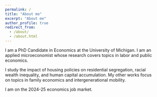 ```yaml
---
permalink: /
title: "About me"
excerpt: "About me"
author_profile: true
redirect_from: 
  - /about/
  - /about.html
---
```


I am a PhD Candidate in Economics at the University of Michigan. I am an applied microeconomist whose research covers topics in labor and public economics. 

I study the impact of housing policies on residential segregation, racial wealth inequality, and human capital accumulation. My other works focus on topics in family economics and intergenerational mobility.

I am on the 2024-25 economics job market. 